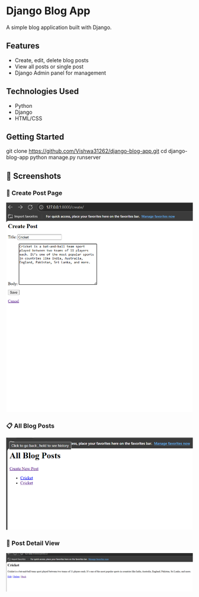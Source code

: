 # Django Blog App

A simple blog application built with Django.

## Features
- Create, edit, delete blog posts
- View all posts or single post
- Django Admin panel for management

## Technologies Used
- Python
- Django
- HTML/CSS

## Getting Started

git clone https://github.com/Vishwa31262/django-blog-app.git
cd django-blog-app
python manage.py runserver

## 📸 Screenshots

### 📝 Create Post Page
![Create Post](https://github.com/Vishwa31262/django-blog-app/blob/main/media/blog1.png
)

### 📋 All Blog Posts
![All Blog Posts](https://github.com/Vishwa31262/django-blog-app/blob/main/media/blog2.png)

### 📄 Post Detail View
![Post Detail](https://github.com/Vishwa31262/django-blog-app/blob/main/media/blog3.png)
